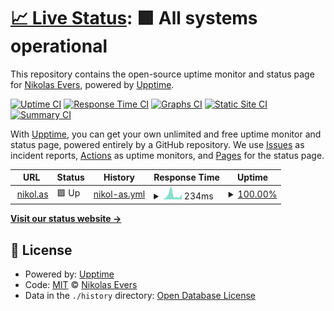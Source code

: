 # [📈 Live Status](https://vintagesucks.github.io/uptime): <!--live status--> **🟩 All systems operational**

This repository contains the open-source uptime monitor and status page for [Nikolas Evers](https://nikol.as), powered by [Upptime](https://github.com/upptime/upptime).

[![Uptime CI](https://github.com/koj-co/upptime/workflows/Uptime%20CI/badge.svg)](https://github.com/koj-co/upptime/actions?query=workflow%3A%22Uptime+CI%22)
[![Response Time CI](https://github.com/koj-co/upptime/workflows/Response%20Time%20CI/badge.svg)](https://github.com/koj-co/upptime/actions?query=workflow%3A%22Response+Time+CI%22)
[![Graphs CI](https://github.com/koj-co/upptime/workflows/Graphs%20CI/badge.svg)](https://github.com/koj-co/upptime/actions?query=workflow%3A%22Graphs+CI%22)
[![Static Site CI](https://github.com/koj-co/upptime/workflows/Static%20Site%20CI/badge.svg)](https://github.com/koj-co/upptime/actions?query=workflow%3A%22Static+Site+CI%22)
[![Summary CI](https://github.com/koj-co/upptime/workflows/Summary%20CI/badge.svg)](https://github.com/koj-co/upptime/actions?query=workflow%3A%22Summary+CI%22)

With [Upptime](https://upptime.js.org), you can get your own unlimited and free uptime monitor and status page, powered entirely by a GitHub repository. We use [Issues](https://github.com/vintagesucks/uptime/issues) as incident reports, [Actions](https://github.com/vintagesucks/uptime/actions) as uptime monitors, and [Pages](https://vintagesucks.github.io/uptime) for the status page.

<!--start: status pages-->
<!-- This summary is generated by Upptime (https://github.com/upptime/upptime) -->
<!-- Do not edit this manually, your changes will be overwritten -->
<!-- prettier-ignore -->
| URL | Status | History | Response Time | Uptime |
| --- | ------ | ------- | ------------- | ------ |
| <img alt="" src="https://favicons.githubusercontent.com/nikol.as" height="13"> [nikol.as](https://nikol.as/) | 🟩 Up | [nikol-as.yml](https://github.com/vintagesucks/uptime/commits/HEAD/history/nikol-as.yml) | <details><summary><img alt="Response time graph" src="./graphs/nikol-as/response-time-week.png" height="20"> 234ms</summary><br><a href="https://vintagesucks.github.io/uptime/history/nikol-as"><img alt="Response time 273" src="https://img.shields.io/endpoint?url=https%3A%2F%2Fraw.githubusercontent.com%2Fvintagesucks%2Fuptime%2FHEAD%2Fapi%2Fnikol-as%2Fresponse-time.json"></a><br><a href="https://vintagesucks.github.io/uptime/history/nikol-as"><img alt="24-hour response time 262" src="https://img.shields.io/endpoint?url=https%3A%2F%2Fraw.githubusercontent.com%2Fvintagesucks%2Fuptime%2FHEAD%2Fapi%2Fnikol-as%2Fresponse-time-day.json"></a><br><a href="https://vintagesucks.github.io/uptime/history/nikol-as"><img alt="7-day response time 234" src="https://img.shields.io/endpoint?url=https%3A%2F%2Fraw.githubusercontent.com%2Fvintagesucks%2Fuptime%2FHEAD%2Fapi%2Fnikol-as%2Fresponse-time-week.json"></a><br><a href="https://vintagesucks.github.io/uptime/history/nikol-as"><img alt="30-day response time 240" src="https://img.shields.io/endpoint?url=https%3A%2F%2Fraw.githubusercontent.com%2Fvintagesucks%2Fuptime%2FHEAD%2Fapi%2Fnikol-as%2Fresponse-time-month.json"></a><br><a href="https://vintagesucks.github.io/uptime/history/nikol-as"><img alt="1-year response time 273" src="https://img.shields.io/endpoint?url=https%3A%2F%2Fraw.githubusercontent.com%2Fvintagesucks%2Fuptime%2FHEAD%2Fapi%2Fnikol-as%2Fresponse-time-year.json"></a></details> | <details><summary><a href="https://vintagesucks.github.io/uptime/history/nikol-as">100.00%</a></summary><a href="https://vintagesucks.github.io/uptime/history/nikol-as"><img alt="All-time uptime 100.00%" src="https://img.shields.io/endpoint?url=https%3A%2F%2Fraw.githubusercontent.com%2Fvintagesucks%2Fuptime%2FHEAD%2Fapi%2Fnikol-as%2Fuptime.json"></a><br><a href="https://vintagesucks.github.io/uptime/history/nikol-as"><img alt="24-hour uptime 100.00%" src="https://img.shields.io/endpoint?url=https%3A%2F%2Fraw.githubusercontent.com%2Fvintagesucks%2Fuptime%2FHEAD%2Fapi%2Fnikol-as%2Fuptime-day.json"></a><br><a href="https://vintagesucks.github.io/uptime/history/nikol-as"><img alt="7-day uptime 100.00%" src="https://img.shields.io/endpoint?url=https%3A%2F%2Fraw.githubusercontent.com%2Fvintagesucks%2Fuptime%2FHEAD%2Fapi%2Fnikol-as%2Fuptime-week.json"></a><br><a href="https://vintagesucks.github.io/uptime/history/nikol-as"><img alt="30-day uptime 100.00%" src="https://img.shields.io/endpoint?url=https%3A%2F%2Fraw.githubusercontent.com%2Fvintagesucks%2Fuptime%2FHEAD%2Fapi%2Fnikol-as%2Fuptime-month.json"></a><br><a href="https://vintagesucks.github.io/uptime/history/nikol-as"><img alt="1-year uptime 100.00%" src="https://img.shields.io/endpoint?url=https%3A%2F%2Fraw.githubusercontent.com%2Fvintagesucks%2Fuptime%2FHEAD%2Fapi%2Fnikol-as%2Fuptime-year.json"></a></details>

<!--end: status pages-->

[**Visit our status website →**](https://vintagesucks.github.io/uptime)

## 📄 License

- Powered by: [Upptime](https://github.com/upptime/upptime)
- Code: [MIT](./LICENSE) © [Nikolas Evers](https://nikol.as)
- Data in the `./history` directory: [Open Database License](https://opendatacommons.org/licenses/odbl/1-0/)
